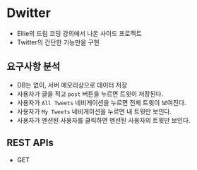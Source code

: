 # Dwitter
- Ellie의 드림 코딩 강의에서 나온 사이드 프로젝트
- Twitter의 간단한 기능만을 구현

## 요구사항 분석
- DB는 없이, 서버 메모리상으로 데이터 저장
- 사용자가 글을 적고 `post` 버튼을 누르면 트윗이 저장된다.
- 사용자가 `All Tweets` 네비게이션을 누르면 전체 트윗이 보여진다.
- 사용자가 `My Tweets` 네비게이션을 누르면 내 트윗만 보인다.
- 사용자가 멘션된 사용자를 클릭하면 멘션된 사용자의 트윗만 보인다.
## REST APIs

- GET 

